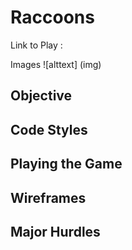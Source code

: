 # Raccoons

Link to Play : 

Images 
![alttext] (img)

## Objective

## Code Styles

## Playing the Game

## Wireframes

## Major Hurdles
